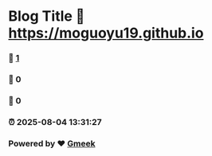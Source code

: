 # Blog Title :link: https://moguoyu19.github.io 
### :page_facing_up: [1](https://moguoyu19.github.io/tag.html) 
### :speech_balloon: 0 
### :hibiscus: 0 
### :alarm_clock: 2025-08-04 13:31:27 
### Powered by :heart: [Gmeek](https://github.com/Meekdai/Gmeek)
